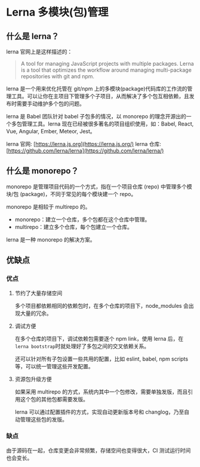 # Lerna 多模块(包)管理

## 什么是 lerna？

lerna 官网上是这样描述的：

> A tool for managing JavaScript projects with multiple packages.
> Lerna is a tool that optimizes the workflow around managing multi-package repositories with git and npm.

lerna 是一个用来优化托管在 git/npm 上的多模块(package)代码库的工作流的管理工具。可以让你在主项目下管理多个子项目，从而解决了多个包互相依赖，且发布时需要手动维护多个包的问题。

lerna 是 Babel 团队针对 babel 子包多的情况，以 monorepo 的理念开源出的一个多包管理工具。lerna 现在已经被很多著名的项目组织使用，如：Babel, React, Vue, Angular, Ember, Meteor, Jest。

lerna 官网: [https://lerna.js.org](https://lerna.js.org/)
lerna 仓库: [https://github.com/lerna/lerna](https://github.com/lerna/lerna/)

## 什么是 monorepo？

monorepo 是管理项目代码的一个方式，指在一个项目仓库 (repo) 中管理多个模块/包 (package)，不同于常见的每个模块建一个 repo。

monorepo 是相较于 multirepo 的。

- monorepo：建立一个仓库，多个包都在这个仓库中管理。
- multirepo：建立多个仓库，每个包建立一个仓库。

lerna 是一种 monorepo 的解决方案。

## 优缺点

### 优点

1. 节约了大量存储空间

   多个项目都依赖相同的依赖包时，在多个仓库的项目下，node_modules 会出现大量的冗余。

2. 调试方便

   在多个仓库的项目下，调试依赖包需要逐个 npm link，使用 lerna 后，在 `lerna bootstrap`时就处理好了多包之间的交叉依赖关系。

   还可以针对所有子包设置一些共用的配置，比如 eslint, babel, npm scripts 等，可以统一管理这些开发配置。

3. 资源包升级方便

   如果采用 multirepo 的方式，系统内其中一个包修改，需要单独发版，而且引用这个包的其他包都需要发版。

   lerna 可以通过配置插件的方式，实现自动更新版本号和 changlog，乃至自动管理这些包的发版。

### 缺点

由于源码在一起，仓库变更会非常频繁，存储空间也变得很大，CI 测试运行时间也会变长。
